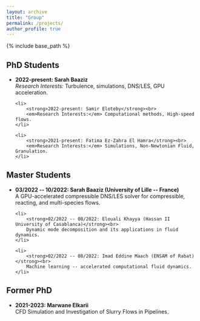 ```yaml
---
layout: archive
title: "Group"
permalink: /projects/
author_profile: true
---
```


{% include base_path %}


<body>

<h2>PhD Students</h2>
<ul>
    <li>
        <strong>2022-present: Sarah Baaziz</strong><br>
        <em>Research Interests:</em> Turbulence, simulations, DNS/LES, GPU acceleration.
    </li>

    <li>
        <strong>2022-present: Samir Eloteby</strong><br>
        <em>Research Interests:</em> Computational methods, High-speed flows.
    </li>

    <li>
        <strong>2021-present: Fatima Ez-Zahra El Hamra</strong><br>
        <em>Research Interests:</em> Simulations, Non-Newtonian Fluid, Granulation.
    </li>
</ul>

<h2>Master Students</h2>
<ul>
    <li>
        <strong>03/2022 -- 10/2022: Sarah Baaziz (University of Lille -- France)</strong><br>
        A GPU-accelerated compressible DNS/LES solver for compressible, reacting, and multi-species flows.
    </li>

    <li>
        <strong>02/2022 -- 08/2022: Elouali Khayya (Hassan II University of Casablanca)</strong><br>
        Dynamic mode decomposition and its applications in fluid dynamics.
    </li>

    <li>
        <strong>02/2022 -- 08/2022: Imad Eddine Maach (ENSAM of Rabat)</strong><br>
        Machine learning -- accelerated computational fluid dynamics.
    </li>
</ul>

<h2>Former PhD</h2>
<ul>
    <li>
        <strong>2021-2023: Marwane Elkarii</strong><br>
        CFD Simulation and Investigation of Slurry Flows in Pipelines.
    </li>
</ul>

</body>